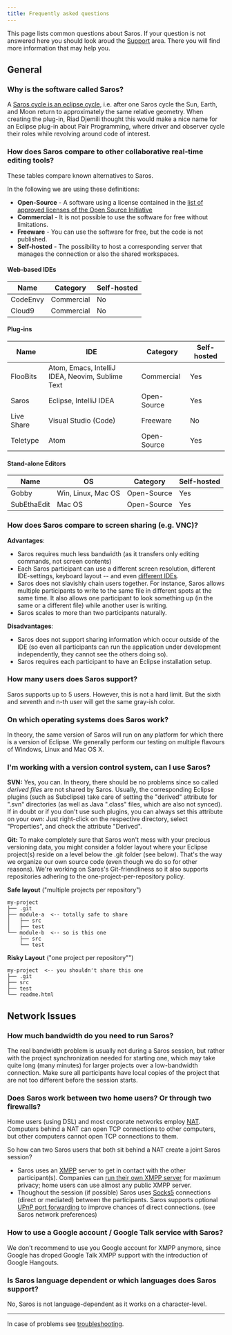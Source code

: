 ```yaml
---
title: Frequently asked questions
---
```


This page lists common questions about Saros. If your question is not
answered here you should look aroud the
[Support](../support/) area. There you will
find more information that may help you.

## General

### Why is the software called Saros?

A [Saros cycle is an eclipse
cycle](http://en.wikipedia.org/wiki/Saros_cycle), i.e. after one Saros
cycle the Sun, Earth, and Moon return to approximately the same relative
geometry. When creating the plug-in, Riad Djemili thought this would
make a nice name for an Eclipse plug-in about Pair Programming, where
driver and observer cycle their roles while revolving around code of
interest.

### How does Saros compare to other collaborative real-time editing tools?

These tables compare known alternatives to Saros.

In the following we are using these definitions:
* **Open-Source** - A software using a license contained in the [list of approved licenses of the Open Source Initiative](https://opensource.org/licenses/alphabetical)
* **Commercial** - It is not possible to use the software for free without limitations.
* **Freeware** - You can use the software for free, but the code is not published.
* **Self-hosted** - The possibility to host a corresponding server that manages the connection or also the shared workspaces.

#### Web-based IDEs

|Name         |Category    |Self-hosted |
|-------------|------------|------------|
|CodeEnvy     |Commercial  |No          |
|Cloud9       |Commercial  |No          |

#### Plug-ins

|Name         |IDE                                              |Category    |Self-hosted |
|-------------|-------------------------------------------------|------------|------------|
|FlooBits     |Atom, Emacs, IntelliJ IDEA, Neovim, Sublime Text |Commercial  |Yes         |
|Saros        |Eclipse, IntelliJ IDEA                           |Open-Source |Yes         |
|Live Share   |Visual Studio (Code)                             |Freeware    |No          |
|Teletype     |Atom                                             |Open-Source |Yes         |

#### Stand-alone Editors

|Name         |OS                  |Category    |Self-hosted |
|-------------|--------------------|------------|------------|
|Gobby        |Win, Linux, Mac OS  |Open-Source |Yes         |
|SubEthaEdit  |Mac OS              |Open-Source |Yes         |


### How does Saros compare to screen sharing (e.g. VNC)?

**Advantages**:

-   Saros requires much less bandwidth (as it transfers only editing
    commands, not screen contents)
-   Each Saros participant can use a different screen resolution,
    different IDE-settings, keyboard layout -- and even [different
    IDEs](https://www.saros-project.org/documentation/installation.html?tab=intellij).
-   Saros does not slavishly chain users together. For instance, Saros
    allows multiple participants to write to the same file in different
    spots at the same time. It also allows one participant to look
    something up (in the same or a different file) while another user
    is writing.
-   Saros scales to more than two participants naturally.

**Disadvantages**:

-   Saros does not support sharing information which occur outside of
    the IDE (so even all participants can run the application under
    development independently, they cannot see the others doing so).
-   Saros requires each participant to have an Eclipse
    installation setup.

### How many users does Saros support?

Saros supports up to 5 users. However, this is not a hard limit. But the
sixth and seventh and n-th user will get the same gray-ish color.

### On which operating systems does Saros work?

In theory, the same version of Saros will run on any platform for which
there is a version of Eclipse. We generally perform our testing on
multiple flavours of Windows, Linux and Mac OS X.

### I'm working with a version control system, can I use Saros?

**SVN:** Yes, you can. In theory, there should be no problems since so
called *derived files* are not shared by Saros. Usually, the
corresponding Eclipse plugins (such as Subclipse) take care of setting
the "derived" attribute for ".svn" directories (as well as Java ".class"
files, which are also not synced).
If in doubt or if you don't use such plugins, you can always set this
attribute on your own: Just right-click on the respective directory,
select "Properties", and check the attribute "Derived".

**Git:** To make completely sure that Saros won't mess with your
precious versioning data, you might consider a folder layout where your
Eclipse project(s) reside on a level below the .git folder (see below).
That's the way we organize our own source code (even though we do so for
other reasons).
We're working on Saros's Git-friendliness so it also supports
repositories adhering to the one-project-per-repository policy.

**Safe layout** ("multiple projects per repository")
```
my-project
├── .git
├── module-a  <-- totally safe to share
│   ├── src
│   ├── test
└── module-b  <-- so is this one
    ├── src
    └── test
```

**Risky Layout** ("one project per repository"")
```
my-project  <-- you shouldn't share this one
├── .git
├── src
├── test
└── readme.html
```

## Network Issues

### How much bandwidth do you need to run Saros?

The real bandwidth problem is usually not during a Saros session, but
rather with the project synchronization needed for starting one, which
may take quite long (many minutes) for larger projects over a
low-bandwidth connection. Make sure all participants have local copies
of the project that are not too different before the session starts.

### Does Saros work between two home users? Or through two firewalls?

Home users (using DSL) and most corporate networks employ
[NAT](http://en.wikipedia.org/wiki/Network_address_translation).
Computers behind a NAT can open TCP connections to other computers, but
other computers cannot open TCP connections to them.

So how can two Saros users that both sit behind a NAT create a joint
Saros session?

-   Saros uses an [XMPP](http://en.wikipedia.org/wiki/XMPP) server to
    get in contact with the other participant(s). Companies can [run their own XMPP server](setup-xmpp.md)
    for maximum privacy; home users can use almost any public XMPP server.
-   Thoughout the session (if possible) Saros uses
    [Socks5](http://en.wikipedia.org/wiki/SOCKS) connections (direct
    or mediated) between the participants. Saros supports optional [UPnP
    port
    forwarding](http://en.wikipedia.org/wiki/Universal_Plug_and_Play#NAT_traversal)
    to improve chances of direct connections. (see Saros
    network preferences)

### How to use a Google account / Google Talk service with Saros?

We don't recommend to use you Google account for XMPP anymore, since
Google has droped Google Talk XMPP support with the introduction of
Google Hangouts.

### Is Saros language dependent or which languages does Saros support?

No, Saros is not language-dependent as it works on a character-level.

------------------------------------------------------------------------

In case of problems see [troubleshooting](troubleshooting.md).
